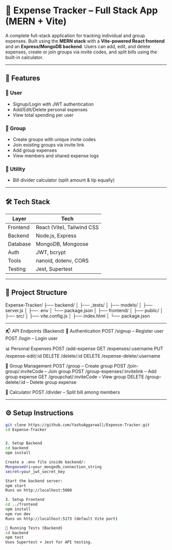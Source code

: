 # 💸 Expense Tracker – Full Stack App (MERN + Vite)

A complete full-stack application for tracking individual and group expenses. Built using the **MERN stack** with a **Vite-powered React frontend** and an **Express/MongoDB backend**. Users can add, edit, and delete expenses, create or join groups via invite codes, and split bills using the built-in calculator.

---

## 🚀 Features

### 👤 User
- Signup/Login with JWT authentication
- Add/Edit/Delete personal expenses
- View total spending per user

### 👥 Group
- Create groups with unique invite codes
- Join existing groups via invite link
- Add group expenses
- View members and shared expense logs

### 🧮 Utility
- Bill divider calculator (split amount & tip equally)

---

## 🛠 Tech Stack

| Layer     | Tech                     |
|-----------|--------------------------|
| Frontend  | React (Vite), Tailwind CSS |
| Backend   | Node.js, Express         |
| Database  | MongoDB, Mongoose        |
| Auth      | JWT, bcrypt              |
| Tools     | nanoid, dotenv, CORS     |
| Testing   | Jest, Supertest          |

---

## 📁 Project Structure

Expense-Tracker/
├── backend/
│ ├── _tests/
│ ├── models/
│ ├── server.js
│ ├── .env
│ └── package.json
│
├── frontend/
│ ├── public/
│ ├── src/
│ ├── vite.config.js
│ ├── index.html
│ └── package.json



---

📬 API Endpoints (Backend)
🔐 Authentication
POST /signup – Register user
POST /login – Login user

📊 Personal Expenses
POST /add-expense
GET /expenses/:username
PUT /expense-edit/:id
DELETE /delete/:id
DELETE /expense-delete/:username

👥 Group Management
POST /group – Create group
POST /join-group/:inviteCode – Join group
POST /group-expenses/:invitelink – Add group expense
GET /groupchat/:inviteCode – View group
DELETE /group-delete/:id – Delete group expense

🧮 Calculator
POST /divider – Split bill among members

---

## ⚙️ Setup Instructions



```bash
git clone https://github.com/YashuAggarwall/Expense-Tracker.git
cd Expense-Tracker


2. Setup Backend
cd backend
npm install

Create a .env file inside backend/:
MongooseUri=your_mongodb_connection_string
secret=your_jwt_secret_key

Start the backend server:
npm start
Runs on http://localhost:5000

3. Setup Frontend
cd ../frontend
npm install
npm run dev
Runs on http://localhost:5173 (default Vite port)

🧪 Running Tests (Backend)
cd backend
npm test
Uses Supertest + Jest for API testing.



